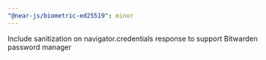 ```yaml
---
"@near-js/biometric-ed25519": minor
---
```


Include sanitization on navigator.credentials response to support Bitwarden password manager
